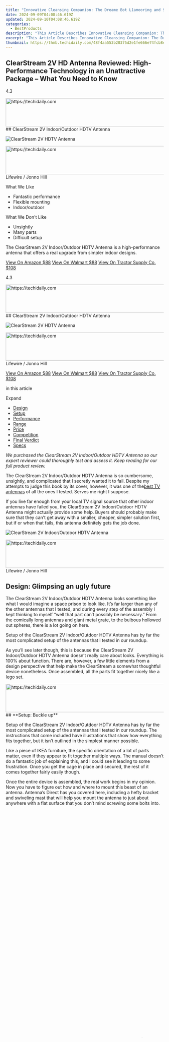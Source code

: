 ```yaml
---
title: "Innovative Cleansing Companion: The Dreame Bot L1amooring and Sweeping Robot Powered by LiDAR Technology Reviewed"
date: 2024-09-09T04:08:46.619Z
updated: 2024-09-10T04:08:46.619Z
categories:
  - BestProducts
description: "This Article Describes Innovative Cleansing Companion: The Dreame Bot L1amooring and Sweeping Robot Powered by LiDAR Technology Reviewed"
excerpt: "This Article Describes Innovative Cleansing Companion: The Dreame Bot L1amooring and Sweeping Robot Powered by LiDAR Technology Reviewed"
thumbnail: https://thmb.techidaily.com/48f4aa553b20375d2e1fe666e74fcb8eb031257aa3408ce619e341568a63ddba.jpg
---
```


## ClearStream 2V HD Antenna Reviewed: High-Performance Technology in an Unattractive Package – What You Need to Know

4.3

<!-- affiliate ads begin -->
<a href="https://unicoeye.pxf.io/c/5597632/2121335/18498" target="_top" id="2121335">
  <img src="//a.impactradius-go.com/display-ad/18498-2121335" border="0" alt="https://techidaily.com" width="728" height="90"/>
</a>
<img height="0" width="0" src="https://unicoeye.pxf.io/i/5597632/2121335/18498" style="position:absolute;visibility:hidden;" border="0" />
<!-- affiliate ads end -->
## ClearStream 2V Indoor/Outdoor HDTV Antenna

![ClearStream 2V HDTV Antenna](https://www.lifewire.com/thmb/rpogaEx5qG81ylcoefvlfcIwyIw=/1000x1000/filters:no_upscale():max_bytes(150000):strip_icc():format(webp)/4LW4078201-AntennasDirect_TVAntennas_ClearStream_HeroSquare-b07d5067648049ecb987e39b62796406.jpg)

<!-- affiliate ads begin -->
<a href="https://unicoeye.pxf.io/c/5597632/2134236/18498" target="_top" id="2134236">
  <img src="//a.impactradius-go.com/display-ad/18498-2134236" border="0" alt="https://techidaily.com" width="728" height="90"/>
</a>
<img height="0" width="0" src="https://unicoeye.pxf.io/i/5597632/2134236/18498" style="position:absolute;visibility:hidden;" border="0" />
<!-- affiliate ads end -->
Lifewire / Jonno Hill

 What We Like

* Fantastic performance
* Flexible mounting
* Indoor/outdoor

 What We Don't Like

* Unsightly
* Many parts
* Difficult setup

 The ClearStream 2V Indoor/Outdoor HDTV Antenna is a high-performance antenna that offers a real upgrade from simpler indoor designs.

[View On Amazon $88](https://www.amazon.com/dp/B007RH5GZI/?tag=lifewire-onsite-prod-20&ascsubtag=4843109%7Cn245c3b842cae4efcb285c88c84d3394016%7CB007RH5GZI) [View On Walmart $88](https://www.walmart.com/ip/30312147) [View On Tractor Supply Co. $108](https://www.tractorsupply.com/tsc/product/antennas-direct-clearstream-2v-uhf-vhf-indoor-outdoor-dtv-antenna-with-mount-adic2vcjm?slfpid=3)

4.3

<!-- affiliate ads begin -->
<a href="https://ursime.pxf.io/c/5597632/2136545/16384" target="_top" id="2136545">
  <img src="//a.impactradius-go.com/display-ad/16384-2136545" border="0" alt="https://techidaily.com" width="728" height="90"/>
</a>
<img height="0" width="0" src="https://ursime.pxf.io/i/5597632/2136545/16384" style="position:absolute;visibility:hidden;" border="0" />
<!-- affiliate ads end -->
## ClearStream 2V Indoor/Outdoor HDTV Antenna

![ClearStream 2V HDTV Antenna](https://www.lifewire.com/thmb/q2B57F3c717qLOPlnokMF7al1pA=/450x450/filters:no_upscale():max_bytes(150000):strip_icc():format(webp)/4LW4078201-AntennasDirect_TVAntennas_ClearStream_HeroSquare-b07d5067648049ecb987e39b62796406.jpg)

<!-- affiliate ads begin -->
<a href="https://ephamedtechinc.pxf.io/c/5597632/2137226/26400" target="_top" id="2137226">
  <img src="//a.impactradius-go.com/display-ad/26400-2137226" border="0" alt="https://techidaily.com" width="728" height="90"/>
</a>
<img height="0" width="0" src="https://ephamedtechinc.pxf.io/i/5597632/2137226/26400" style="position:absolute;visibility:hidden;" border="0" />
<!-- affiliate ads end -->
Lifewire / Jonno Hill

[View On Amazon $88](https://www.amazon.com/dp/B007RH5GZI/?tag=lifewire-onsite-prod-20&ascsubtag=4843109%7Cn245c3b842cae4efcb285c88c84d3394016%7CB007RH5GZI) [View On Walmart $88](https://www.walmart.com/ip/30312147) [View On Tractor Supply Co. $108](https://www.tractorsupply.com/tsc/product/antennas-direct-clearstream-2v-uhf-vhf-indoor-outdoor-dtv-antenna-with-mount-adic2vcjm?slfpid=3)

 in this article

 Expand

* [Design](https://www.lifewire.com/#toc-design-glimpsing-an-ugly-future)
* [Setup](https://www.lifewire.com/#toc-setup-buckle-up)
* [Performance](https://www.lifewire.com/#toc-performance-top-tier)
* [Range](https://www.lifewire.com/#toc-range-extensive)
* [Price](https://www.lifewire.com/#toc-price-performance-doesnt-come-cheap)
* [Competition](https://www.lifewire.com/#toc-clearstream-2v-indooroutdoor-hdtv-antenna-vs-1byone-digital-amplified-indoor-hd-tv-antenna)
* [Final Verdict](https://www.lifewire.com/#toc-final-verdict)
* [Specs](https://www.lifewire.com/#toc-full-spec)

 _We purchased the ClearStream 2V Indoor/Outdoor HDTV Antenna so our expert reviewer could thoroughly test and assess it. Keep reading for our full product review._

 The ClearStream 2V Indoor/Outdoor HDTV Antenna is so cumbersome, unsightly, and complicated that I secretly wanted it to fail. Despite my attempts to judge this book by its cover, however, it was one of the[best TV antennas](https://www.lifewire.com/best-tv-antennas-to-buy-4078201) of all the ones I tested. Serves me right I suppose.

 If you live far enough from your local TV signal source that other indoor antennas have failed you, the ClearStream 2V Indoor/Outdoor HDTV Antenna might actually provide some help. Buyers should probably make sure that they can’t get away with a smaller, cheaper, simpler solution first, but if or when that fails, this antenna definitely gets the job done.

![ClearStream 2V Indoor/Outdoor HDTV Antenna](https://www.lifewire.com/thmb/vY1j7QoS0FLwOKNhPlSfR3XMlmo=/1500x0/filters:no_upscale():max_bytes(150000):strip_icc():format(webp)/4LW4078201-AntennasDirect_TVAntennas_ClearStream_02-e97897fe03b74f5faa2eefad3b3b7208.jpg)

<!-- affiliate ads begin -->
<a href="https://appsumo.8odi.net/c/5597632/2123740/7443" target="_top" id="2123740">
  <img src="//a.impactradius-go.com/display-ad/7443-2123740" border="0" alt="https://techidaily.com" width="728" height="90"/>
</a>
<img height="0" width="0" src="https://appsumo.8odi.net/i/5597632/2123740/7443" style="position:absolute;visibility:hidden;" border="0" />
<!-- affiliate ads end -->
 Lifewire / Jonno Hill

## **Design: Glimpsing an ugly future**

 The ClearStream 2V Indoor/Outdoor HDTV Antenna looks something like what I would imagine a space prison to look like. It’s far larger than any of the other antennas that I tested, and during every step of the assembly I kept thinking to myself “well that part can’t possibly be necessary.” From the comically long antennas and giant metal grate, to the bulbous hollowed out spheres, there is a lot going on here.

 Setup of the ClearStream 2V Indoor/Outdoor HDTV Antenna has by far the most complicated setup of the antennas that I tested in our roundup.

 As you’ll see later though, this is because the ClearStream 2V Indoor/Outdoor HDTV Antenna doesn’t really care about looks. Everything is 100% about function. There are, however, a few little elements from a design perspective that help make the ClearStream a somewhat thoughtful device nonetheless. Once assembled, all the parts fit together nicely like a lego set.

<!-- affiliate ads begin -->
<a href="https://unicoeye.pxf.io/c/5597632/2134243/18498" target="_top" id="2134243">
  <img src="//a.impactradius-go.com/display-ad/18498-2134243" border="0" alt="https://techidaily.com" width="728" height="90"/>
</a>
<img height="0" width="0" src="https://unicoeye.pxf.io/i/5597632/2134243/18498" style="position:absolute;visibility:hidden;" border="0" />
<!-- affiliate ads end -->
## **Setup: Buckle up**

 Setup of the ClearStream 2V Indoor/Outdoor HDTV Antenna has by far the most complicated setup of the antennas that I tested in our roundup. The instructions that come included have illustrations that show how everything fits together, but it isn’t outlined in the simplest manner possible.

 Like a piece of IKEA furniture, the specific orientation of a lot of parts matter, even if they appear to fit together multiple ways. The manual doesn’t do a fantastic job of explaining this, and I could see it leading to some frustration. Once you get the cage in place and secured, the rest of it comes together fairly easily though.

 Once the entire device is assembled, the real work begins in my opinion. Now you have to figure out how and where to mount this beast of an antenna. Antenna’s Direct has you covered here, including a hefty bracket and swiveling mast that will help you mount the antenna to just about anywhere with a flat surface that you don’t mind screwing some bolts into.

<!-- affiliate ads begin -->
<span id="2135471">
					<video width="864" height="1536" style="cursor:pointer"
           poster="//a.impactradius-go.com/display-clicktoplayimage/2135471.png"
           onclick="if(!this.playClicked){this.play();this.setAttribute('controls',true);this.playClicked=true;}">
	   <source src="//a.impactradius-go.com/display-ad/18498-2135471">
	   <img src="//a.impactradius-go.com/display-clicktoplayimage/2135471.png" style="border: none; height: 100%; width: 100%; object-fit: contain">
	</video>
	<div style="width:540px;text-align:center"><a href="javascript:window.open(decodeURIComponent('https%3A%2F%2Funicoeye.pxf.io%2Fc%2F5597632%2F2135471%2F18498'), '_blank');void(0);">Click here</a></div>
</span>
<img height="0" width="0" src="https://imp.pxf.io/i/5597632/2135471/18498" style="position:absolute;visibility:hidden;" border="0" />
<!-- affiliate ads end -->
## **Performance: Top tier**

 The ClearStream 2V Indoor/Outdoor HDTV Antenna might be an unsightly space jail, but it sure gets good reception. I tested the antenna indoors along with the rest of the suite of indoor antennas, and in the same orientation. Perhaps it would have benefited from being placed outside, but in the interest of fairness I used the same method for all.

 The ClearStream 2V Indoor/Outdoor HDTV Antenna might be an unsightly space jail, but it sure gets good reception.

 In my channel acquisition test, the ClearStream managed 76 channels consistently, far and away the best result from any of the devices I tested. The worst antenna I tested picked up just 47 channels, and the second best, 69\. Needless to say, all the wires, cages, and bulbous plastic spheres are clearly doing something here, because this was the best result I saw.

## **Range: Extensive**

 The ClearStream 2V Indoor/Outdoor HDTV Antenna is rated for up to 60 miles. These ratings are generally based on relatively unobstructed paths between the signal and your device. There is a lot less than 60 miles between me and my local TV broadcast source, but if the other results are any indication, the ClearStream has a fighting chance at living up to these claims.

![ClearStream 2V Indoor/Outdoor HDTV Antenna](https://www.lifewire.com/thmb/NoQoQy3-EFUpi1z9oMTpD2JGWHQ=/1500x0/filters:no_upscale():max_bytes(150000):strip_icc():format(webp)/4LW4078201-AntennasDirect_TVAntennas_ClearStream_04-70f5a48ac9a347d286c71240b85cbc1c.jpg)

 Lifewire / Jonno Hill

## **Price: Performance doesn’t come cheap**

 The ClearStream 2V Indoor/Outdoor HDTV Antenna has a list price of $120 and a 90-day rolling average price on Amazon of $83\. This is significantly more than any of the other antennas I tested, some of which could be had for around $25\. If you live far enough that you need a better performing antenna, however, it could easily be worth every penny. I would only caution buyers to make sure they really do need this performance before pulling the trigger on this very large antenna.

## **ClearStream 2V Indoor/Outdoor HDTV Antenna vs 1byone Digital Amplified Indoor HD TV Antenna**

 I figured it might be interesting to compare the cheapest antenna to the most expensive antenna. If you are living inside of a city, fairly close to a signal source, you can probably get away with a cheaper antenna like the $25 amplified antenna by manufacturer 1byone. This flat, simple antenna takes up far less space and still managed to get 59 channels. It also maintained a clear picture on all of the major network stations just fine.

 If you live further or in a more obstructed path, however, the 1byone probably wouldn’t cut it at all. It’s rather all-or-nothing. If you do genuinely need a more capable antenna, it could be make or break for your TV-viewing experience.

 Final Verdict

**Great performance for those that need it.**
 The ClearStream 2V Indoor/Outdoor HDTV Antenna isn’t the cheapest or best-looking antenna on the market, but it gets the job done better than any of the other antennas we tested. Buyers who know they need an antenna with better range and performance will find this to be a noticeable bump from cheaper indoor antennas.

## Specs

* Product Name  2V Indoor/Outdoor HDTV Antenna
* Product Brand  ClearStream
* Price  $120.00
* Release Date  April 2012
* Color  Black
* Powered  No
* Range  60 miles
* Warranty  Lifetime parts


<ins class="adsbygoogle"
     style="display:block"
     data-ad-format="autorelaxed"
     data-ad-client="ca-pub-7571918770474297"
     data-ad-slot="1223367746"></ins>



<ins class="adsbygoogle"
     style="display:block"
     data-ad-client="ca-pub-7571918770474297"
     data-ad-slot="8358498916"
     data-ad-format="auto"
     data-full-width-responsive="true"></ins>

<span class="atpl-alsoreadstyle">Also read:</span>
<div><ul>
<li><a href="https://youtube-sure.techidaily.com/024-approved-unlock-creative-potentials-youtube-trailers-with-filmora/"><u>[New] 2024 Approved Unlock Creative Potentials YouTube Trailers with Filmora</u></a></li>
<li><a href="https://screen-recording.techidaily.com/updated-achieving-comprehensive-participant-visualization-on-meet/"><u>[Updated] Achieving Comprehensive Participant Visualization on Meet</u></a></li>
<li><a href="https://youtube-docs.techidaily.com/ed-in-2024-youtube-success-elevating-audience-count/"><u>[Updated] In 2024, YouTube Success Elevating Audience Count</u></a></li>
<li><a href="https://extra-guidance.techidaily.com/updated-reversal-blueprint-swiftly-backward-apple-vids/"><u>[Updated] Reversal Blueprint Swiftly Backward Apple Vids</u></a></li>
<li><a href="https://fox-helps.techidaily.com/2024-approved-polaroid-xs-100i-action-camera-review/"><u>2024 Approved Polaroid XS 100I Action Camera Review</u></a></li>
<li><a href="https://howto.techidaily.com/6-fixes-to-unfortunately-whatsapp-has-stopped-error-popups-on-oppo-reno-11-5g-drfone-by-drfone-fix-android-problems-fix-android-problems/"><u>6 Fixes to Unfortunately WhatsApp has stopped Error Popups On Oppo Reno 11 5G | Dr.fone</u></a></li>
<li><a href="https://extra-resources.techidaily.com/eight-must-visit-websites-for-free-3d-text-psdfiles/"><u>Eight Must-Visit Websites for FREE 3D Text PSDFiles</u></a></li>
<li><a href="https://buynow-help.techidaily.com/explore-todays-top-tracks-via-apple-music-radio-a-must-try-experience-for-every-music-lover/"><u>Explore Today's Top Tracks via Apple Music Radio – A Must-Try Experience for Every Music Lover!</u></a></li>
<li><a href="https://buynow-help.techidaily.com/federal-assistance-concludes-comcasts-new-low-cost-30-broadband-deals/"><u>Federal Assistance Concludes - Comcast's New Low-Cost $30 Broadband Deals</u></a></li>
<li><a href="https://screen-mirror.techidaily.com/in-2024-how-to-use-allshare-cast-to-turn-on-screen-mirroring-on-poco-x6-drfone-by-drfone-android/"><u>In 2024, How To Use Allshare Cast To Turn On Screen Mirroring On Poco X6 | Dr.fone</u></a></li>
<li><a href="https://fox-access.techidaily.com/in-2024-the-unlocked-potential-of-new-windows-11/"><u>In 2024, The Unlocked Potential of New Windows 11</u></a></li>
<li><a href="https://buynow-help.techidaily.com/introducing-the-collaborative-playlist-youtube-musics-latest-innovation-in-shared-listening-experiences/"><u>Introducing the Collaborative Playlist: YouTube Music's Latest Innovation in Shared Listening Experiences</u></a></li>
<li><a href="https://buynow-help.techidaily.com/is-it-time-to-say-goodbye-to-your-favorite-roku-streambar-pro/"><u>Is It Time to Say Goodbye to Your Favorite Roku StreamBar Pro?</u></a></li>
<li><a href="https://buynow-help.techidaily.com/join-baldurs-gate-3-adventures-voiced-by-sir-david-attenborough-brought-to-life-through-ai-voice-mod-innovation/"><u>Join Baldur's Gate 3 Adventures Voiced by Sir David Attenborough - Brought to Life Through AI Voice Mod Innovation</u></a></li>
<li><a href="https://buynow-help.techidaily.com/latest-update-paramountplus-begins-phasing-out-selected-shows-and-movies/"><u>Latest Update: Paramount+ Begins Phasing Out Selected Shows and Movies</u></a></li>
<li><a href="https://buynow-help.techidaily.com/mastering-3d-printing-at-home-the-ultimate-strategy-for-your-domestic-workshop/"><u>Mastering 3D Printing at Home - The Ultimate Strategy for Your Domestic Workshop</u></a></li>
<li><a href="https://buynow-help.techidaily.com/mastering-retro-gaming-a-step-by-step-guide-to-enjoying-dosbox-classics-on-your-ipad/"><u>Mastering Retro Gaming: A Step-by-Step Guide to Enjoying DOSBox Classics on Your iPad</u></a></li>
<li><a href="https://buynow-help.techidaily.com/mastering-the-playstation-5-controller-connection-in-windows-11-a-comprehensive-guide/"><u>Mastering the PlayStation 5 Controller Connection in Windows 11: A Comprehensive Guide</u></a></li>
<li><a href="https://buynow-help.techidaily.com/mastering-voice-chat-a-step-by-step-guide-to-using-discord-with-your-playstation-5/"><u>Mastering Voice Chat: A Step-by-Step Guide to Using Discord with Your PlayStation 5</u></a></li>
<li><a href="https://buynow-help.techidaily.com/mastering-your-google-tv-a-step-by-step-guide-to-syncing-disconnecting-and-rebooting-your-remote/"><u>Mastering Your Google TV: A Step-by-Step Guide to Syncing, Disconnecting & Rebooting Your Remote</u></a></li>
<li><a href="https://buynow-help.techidaily.com/maximize-value-with-these-top-7-tips-for-mastering-sling-tv/"><u>Maximize Value with These Top 7 Tips for Mastering Sling TV</u></a></li>
<li><a href="https://smart-video-creator.techidaily.com/new-2024-approved-face-obscuring-made-easy-expert-video-editing-solutions/"><u>New 2024 Approved Face Obscuring Made Easy Expert Video Editing Solutions</u></a></li>
<li><a href="https://buynow-help.techidaily.com/peacock-misses-out-paris-olympics-showcased-in-4k-dolby-vision-exclusively-elsewhere/"><u>Peacock Misses Out: Paris Olympics Showcased in 4K Dolby Vision Exclusively Elsewhere</u></a></li>
<li><a href="https://buynow-help.techidaily.com/phasing-out-how-netflix-leaves-behind-certain-vintage-televisions/"><u>Phasing Out: How Netflix Leaves Behind Certain Vintage Televisions</u></a></li>
<li><a href="https://buynow-help.techidaily.com/plea-to-netflix-borrow-these-must-have-features-from-spotify/"><u>Plea to Netflix: Borrow These Must-Have Features From Spotify</u></a></li>
<li><a href="https://buynow-help.techidaily.com/read-our-comprehensive-guide-why-holding-off-on-that-nintendo-switch-deal-could-be-a-smart-move/"><u>Read Our Comprehensive Guide: Why Holding Off on That Nintendo Switch Deal Could Be a Smart Move</u></a></li>
<li><a href="https://buynow-help.techidaily.com/revitalizing-disneyplus-top-six-enhancements-required-for-growth/"><u>Revitalizing Disney+: Top Six Enhancements Required for Growth</u></a></li>
<li><a href="https://buynow-help.techidaily.com/should-we-always-use-the-quick-play-button-on-netflix-think-again/"><u>Should We Always Use the Quick Play Button on Netflix? Think Again!</u></a></li>
<li><a href="https://some-guidance.techidaily.com/story-for-incorrect-answer-a-colposcopy-is-primarily-used-to-evaluate-abnormal-cervical-screening-tests/"><u>Story for Incorrect Answer A (Colposcopy Is Primarily Used to Evaluate Abnormal Cervical Screening Tests)</u></a></li>
<li><a href="https://buynow-help.techidaily.com/stream-the-olympics-online-comprehensive-guide-to-viewing-all-events/"><u>Stream The Olympics Online: Comprehensive Guide to Viewing All Events</u></a></li>
<li><a href="https://buynow-help.techidaily.com/tackling-the-tale-of-unplayed-titles-why-your-game-backlog-isnt-a-destiny-you-have-to-accept/"><u>Tackling the Tale of Unplayed Titles: Why Your Game Backlog Isn't a Destiny You Have to Accept</u></a></li>
<li><a href="https://buynow-help.techidaily.com/the-revolutionary-raspberry-pi-pico-takes-on-dual-architectures-with-a-cutting-edge-risc-design/"><u>The Revolutionary Raspberry Pi Pico Takes on Dual Architectures with a Cutting-Edge RISC Design</u></a></li>
<li><a href="https://buynow-help.techidaily.com/top-10-films-to-experience-in-stunning-clarity-on-your-latest-oled-television-set/"><u>Top 10 Films to Experience in Stunning Clarity on Your Latest OLED Television Set</u></a></li>
<li><a href="https://buynow-help.techidaily.com/top-choice-couch-co-op-video-games-best-picks-for-enjoying-gaming-together/"><u>Top Choice Couch Co-Op Video Games: Best Picks for Enjoying Gaming Together</u></a></li>
<li><a href="https://buynow-help.techidaily.com/top-reason-elevate-your-pc-gaming-experience-with-a-controller-the-top-choice-for-gamers/"><u>Top Reason: Elevate Your PC Gaming Experience with a Controller - The Top Choice for Gamers!</u></a></li>
<li><a href="https://win-howtos.techidaily.com/troubleshoot-and-resolve-sluggish-startup-problems-in-windows-7/"><u>Troubleshoot & Resolve Sluggish Startup Problems in Windows 7</u></a></li>
<li><a href="https://buynow-help.techidaily.com/uncover-the-true-intent-behind-apples-latest-strategy-on-game-emulation/"><u>Uncover the True Intent Behind Apple's Latest Strategy on Game Emulation</u></a></li>
<li><a href="https://buynow-help.techidaily.com/understanding-1440p-the-complete-guide-to-quad-hd-qhd-display/"><u>Understanding 1440P: The Complete Guide to Quad HD (QHD) Display</u></a></li>
<li><a href="https://buynow-help.techidaily.com/unplugging-from-the-web-why-securing-or-turning-off-your-vizio-smart-tv-is-essential/"><u>Unplugging From the Web: Why Securing or Turning Off Your Vizio Smart TV Is Essential</u></a></li>
<li><a href="https://buynow-help.techidaily.com/update-on-google-tv-why-purchasing-tv-episodes-directly-from-the-platform-is-a-thing-of-the-past/"><u>Update on Google TV - Why Purchasing TV Episodes Directly From the Platform Is a Thing of the Past</u></a></li>
<li><a href="https://buynow-help.techidaily.com/upgrade-legacy-speakers-today-discover-wiims-latest-breakthrough-in-ultra-streaming-technology-for-enhanced-acoustics/"><u>Upgrade Legacy Speakers Today! Discover WiiM's Latest Breakthrough in Ultra Streaming Technology for Enhanced Acoustics.</u></a></li>
<li><a href="https://buynow-help.techidaily.com/upgrading-your-mobile-pc-with-microsofts-improved-windows-features/"><u>Upgrading Your Mobile PC with Microsoft's Improved Windows Features</u></a></li>
<li><a href="https://buynow-help.techidaily.com/why-classic-game-consoles-trounce-smartphones-a-look-at-5-key-benefits-for-gamers/"><u>Why Classic Game Consoles Trounce Smartphones: A Look at 5 Key Benefits for Gamers</u></a></li>
<li><a href="https://buynow-help.techidaily.com/why-invest-in-online-radio-even-with-the-popularity-of-streaming-services/"><u>Why Invest in Online Radio Even with the Popularity of Streaming Services</u></a></li>
<li><a href="https://buynow-help.techidaily.com/why-leaving-spotify-is-harder-than-youd-think-even-if-you-hate-it/"><u>Why Leaving Spotify Is Harder Than You'd Think Even If You Hate It</u></a></li>
<li><a href="https://buynow-help.techidaily.com/why-mid-range-processors-suffice-in-todays-gaming-world/"><u>Why Mid-Range Processors Suffice in Today's Gaming World</u></a></li>
</ul></div>
